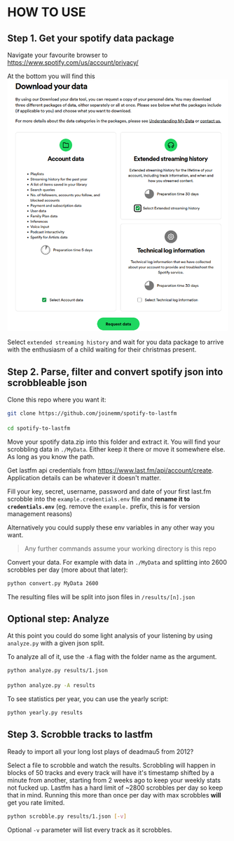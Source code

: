 # HOW TO USE

## Step 1. Get your spotify data package

Navigate your favourite browser to https://www.spotify.com/us/account/privacy/

At the bottom you will find this ![spotify image](docs/spotify_data_package.png)

Select `extended streaming history` and wait for you data package to arrive with the enthusiasm of a child waiting for their christmas present.

## Step 2. Parse, filter and convert spotify json into scrobbleable json

Clone this repo where you want it:

```sh
git clone https://github.com/joinemm/spotify-to-lastfm

cd spotify-to-lastfm
```

Move your spotify data.zip into this folder and extract it. You will find your scrobbling data in `./MyData`. Either keep it there or move it somewhere else. As long as you know the path.

Get lastfm api credentials from https://www.last.fm/api/account/create. Application details can be whatever it doesn't matter.

Fill your key, secret, username, password and date of your first last.fm scrobble into the `example.credentials.env` file and **rename it to `credentials.env`** (eg. remove the `example.` prefix, this is for version management reasons)

Alternatively you could supply these env variables in any other way you want.

> Any further commands assume your working directory is this repo

Convert your data. For example with data in `./MyData` and splitting into 2600 scrobbles per day (more about that later):

```sh
python convert.py MyData 2600
```

The resulting files will be split into json files in `/results/[n].json`

## Optional step: Analyze

At this point you could do some light analysis of your listening by using `analyze.py` with a given json split.

To analyze all of it, use the `-A` flag with the folder name as the argument.

```sh
python analyze.py results/1.json

python analyze.py -A results
```

To see statistics per year, you can use the yearly script:

```sh
python yearly.py results
```

## Step 3. Scrobble tracks to lastfm

Ready to import all your long lost plays of deadmau5 from 2012?

Select a file to scrobble and watch the results. Scrobbling will happen in blocks of 50 tracks and every track will have it's timestamp shifted by a minute from another, starting from 2 weeks ago to keep your weekly stats not fucked up. Lastfm has a hard limit of ~2800 scrobbles per day so keep that in mind. Running this more than once per day with max scrobbles **will** get you rate limited.

```sh
python scrobble.py results/1.json [-v]
```

Optional `-v` parameter will list every track as it scrobbles.
